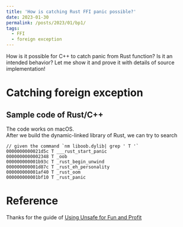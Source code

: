 ```yaml
---
title: 'How is catching Rust FFI panic possible?'
date: 2023-01-30
permalink: /posts/2023/01/bp1/
tags:
  - FFI
  - foreign exception
---
```


How is it possible for C++ to catch panic from Rust function? Is it an intended behavior? Let me show it and prove it with details of source implementation!

Catching foreign exception
======

Sample code of Rust/C++
------
The code works on macOS.  
After we build the dynamic-linked library of Rust, we can try to search
```
// given the command `nm liboob.dylib| grep ' T '`
0000000000021d5c T ___rust_start_panic
0000000000002348 T _oob
000000000001b93c T _rust_begin_unwind
000000000001d87c T _rust_eh_personality
000000000001af40 T _rust_oom
000000000001bf10 T _rust_panic
```

Reference
======
Thanks for the guide of [Using Unsafe for Fun and Profit](https://michael-f-bryan.github.io/rust-ffi-guide/overview.html)
